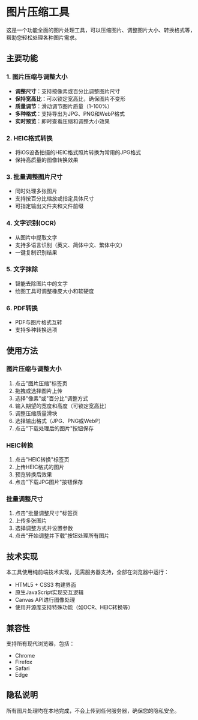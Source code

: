 # 图片压缩工具

这是一个功能全面的图片处理工具，可以压缩图片、调整图片大小、转换格式等，帮助您轻松处理各种图片需求。

## 主要功能

### 1. 图片压缩与调整大小
- **调整尺寸**：支持按像素或百分比调整图片尺寸
- **保持宽高比**：可以锁定宽高比，确保图片不变形
- **质量调节**：滑动调节图片质量（1-100%）
- **多种格式**：支持导出为JPG、PNG和WebP格式
- **实时预览**：即时查看压缩和调整大小效果

### 2. HEIC格式转换
- 将iOS设备拍摄的HEIC格式照片转换为常用的JPG格式
- 保持高质量的图像转换效果

### 3. 批量调整图片尺寸
- 同时处理多张图片
- 支持按百分比缩放或指定具体尺寸
- 可指定输出文件夹和文件前缀

### 4. 文字识别(OCR)
- 从图片中提取文字
- 支持多语言识别（英文、简体中文、繁体中文）
- 一键复制识别结果

### 5. 文字抹除
- 智能去除图片中的文字
- 绘图工具可调整橡皮大小和软硬度

### 6. PDF转换
- PDF与图片格式互转
- 支持多种转换选项

## 使用方法

### 图片压缩与调整大小
1. 点击"图片压缩"标签页
2. 拖拽或选择图片上传
3. 选择"像素"或"百分比"调整方式
4. 输入期望的宽度和高度（可锁定宽高比）
5. 调整压缩质量滑块
6. 选择输出格式（JPG、PNG或WebP）
7. 点击"下载处理后的图片"按钮保存

### HEIC转换
1. 点击"HEIC转换"标签页
2. 上传HEIC格式的图片
3. 预览转换后效果
4. 点击"下载JPG图片"按钮保存

### 批量调整尺寸
1. 点击"批量调整尺寸"标签页
2. 上传多张图片
3. 选择调整方式并设置参数
4. 点击"开始调整并下载"按钮处理所有图片

## 技术实现

本工具使用纯前端技术实现，无需服务器支持，全部在浏览器中运行：

- HTML5 + CSS3 构建界面
- 原生JavaScript实现交互逻辑
- Canvas API进行图像处理
- 使用开源库支持特殊功能（如OCR、HEIC转换等）

## 兼容性

支持所有现代浏览器，包括：
- Chrome
- Firefox
- Safari
- Edge

## 隐私说明

所有图片处理均在本地完成，不会上传到任何服务器，确保您的隐私安全。 
